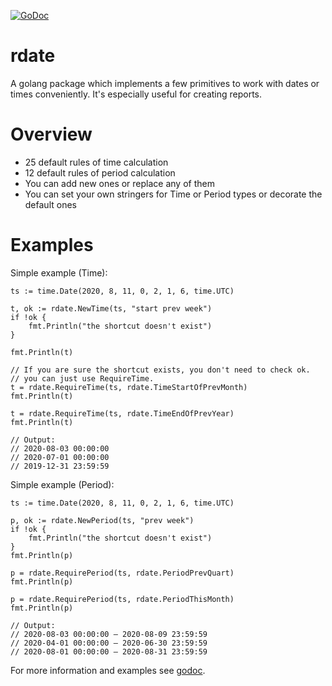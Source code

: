 [![GoDoc](https://godoc.org/github.com/petrunkodg/rdate?status.svg)](https://godoc.org/github.com/petrunkodg/rdate)

# rdate

A golang package which implements a few primitives to work with dates or times conveniently.
It's especially useful for creating reports.

# Overview

- 25 default rules of time calculation
- 12 default rules of period calculation
- You can add new ones or replace any of them
- You can set your own stringers for Time or Period types or decorate the default ones

# Examples

Simple example (Time):

	ts := time.Date(2020, 8, 11, 0, 2, 1, 6, time.UTC)

	t, ok := rdate.NewTime(ts, "start prev week")
	if !ok {
		fmt.Println("the shortcut doesn't exist")
	}

	fmt.Println(t)

	// If you are sure the shortcut exists, you don't need to check ok.
	// you can just use RequireTime.
	t = rdate.RequireTime(ts, rdate.TimeStartOfPrevMonth)
	fmt.Println(t)

	t = rdate.RequireTime(ts, rdate.TimeEndOfPrevYear)
	fmt.Println(t)

	// Output:
	// 2020-08-03 00:00:00
	// 2020-07-01 00:00:00
	// 2019-12-31 23:59:59


Simple example (Period):

	ts := time.Date(2020, 8, 11, 0, 2, 1, 6, time.UTC)

	p, ok := rdate.NewPeriod(ts, "prev week")
	if !ok {
		fmt.Println("the shortcut doesn't exist")
	}
	fmt.Println(p)

	p = rdate.RequirePeriod(ts, rdate.PeriodPrevQuart)
	fmt.Println(p)

	p = rdate.RequirePeriod(ts, rdate.PeriodThisMonth)
	fmt.Println(p)

	// Output:
	// 2020-08-03 00:00:00 — 2020-08-09 23:59:59
	// 2020-04-01 00:00:00 — 2020-06-30 23:59:59
	// 2020-08-01 00:00:00 — 2020-08-31 23:59:59

For more information and examples see [godoc](https://godoc.org/github.com/petrunkodg/rdate).